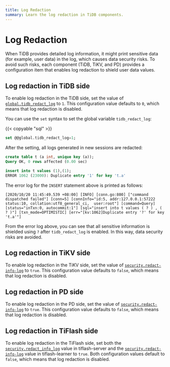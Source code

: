 ```yaml
---
title: Log Redaction
summary: Learn the log redaction in TiDB components.
---
```


# Log Redaction

When TiDB provides detailed log information, it might print sensitive data (for example, user data) in the log, which causes data security risks. To avoid such risks, each component (TiDB, TiKV, and PD) provides a configuration item that enables log redaction to shield user data values.

## Log redaction in TiDB side

To enable log redaction in the TiDB side, set the value of [`global.tidb_redact_log`](/system-variables.md#tidb_redact_log) to `1`. This configuration value defaults to `0`, which means that log redaction is disabled.

You can use the `set` syntax to set the global variable `tidb_redact_log`:

{{< copyable "sql" >}}

```sql
set @@global.tidb_redact_log=1;
```

After the setting, all logs generated in new sessions are redacted:

```sql
create table t (a int, unique key (a));
Query OK, 0 rows affected (0.00 sec)

insert into t values (1),(1);
ERROR 1062 (23000): Duplicate entry '1' for key 't.a'
```

The error log for the `INSERT` statement above is printed as follows:

```
[2020/10/20 11:45:49.539 +08:00] [INFO] [conn.go:800] ["command dispatched failed"] [conn=5] [connInfo="id:5, addr:127.0.0.1:57222 status:10, collation:utf8_general_ci,  user:root"] [command=Query] [status="inTxn:0, autocommit:1"] [sql="insert into t values ( ? ) , ( ? )"] [txn_mode=OPTIMISTIC] [err="[kv:1062]Duplicate entry '?' for key 't.a'"]
```

From the error log above, you can see that all sensitive information is shielded using `?` after `tidb_redact_log` is enabled. In this way, data security risks are avoided.

## Log redaction in TiKV side

To enable log redaction in the TiKV side, set the value of [`security.redact-info-log`](/tikv-configuration-file.md#redact-info-log-new-in-v408) to `true`. This configuration value defaults to `false`, which means that log redaction is disabled.

## Log redaction in PD side

To enable log redaction in the PD side, set the value of [`security.redact-info-log`](/pd-configuration-file.md#redact-info-log-new-in-v50) to `true`. This configuration value defaults to `false`, which means that log redaction is disabled.

## Log redaction in TiFlash side

To enable log redaction in the TiFlash side, set both the [`security.redact_info_log`](/tiflash/tiflash-configuration.md#configure-the-tiflashtoml-file) value in tiflash-server and the [`security.redact-info-log`](/tiflash/tiflash-configuration.md#configure-the-tiflash-learnertoml-file) value in tiflash-learner to `true`. Both configuration values default to `false`, which means that log redaction is disabled.
